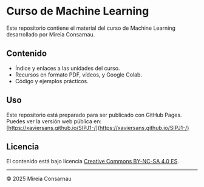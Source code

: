 # Curso de Machine Learning

Este repositorio contiene el material del curso de Machine Learning desarrollado por Mireia Consarnau.

## Contenido

- Índice y enlaces a las unidades del curso.
- Recursos en formato PDF, vídeos, y Google Colab.
- Código y ejemplos prácticos.

## Uso

Este repositorio está preparado para ser publicado con GitHub Pages.  
Puedes ver la versión web pública en:  
[https://xaviersans.github.io/SIPJ1-/](https://xaviersans.github.io/SIPJ1-/)

## Licencia

El contenido está bajo licencia [Creative Commons BY-NC-SA 4.0 ES](LICENSE.md).


---

© 2025 Mireia Consarnau

